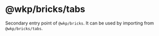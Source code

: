 # @wkp/bricks/tabs

Secondary entry point of `@wkp/bricks`. It can be used by importing from `@wkp/bricks/tabs`.

